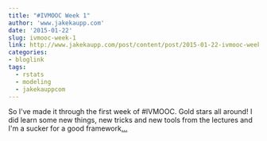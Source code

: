 ```yaml
---
title: "#IVMOOC Week 1"
author: 'www.jakekaupp.com'
date: '2015-01-22'
slug: ivmooc-week-1
link: http://www.jakekaupp.com/post/content/post/2015-01-22-ivmooc-week-1-all-in-the-family/
categories:
- bloglink
tags:
  - rstats
  - modeling
  - jakekauppcom
---
```


So I've made it through the first week of #IVMOOC. Gold stars all around! I did learn some new things, new tricks and new tools from the lectures and I'm a sucker for a good framework[... <i class="fas fa-external-link-alt"></i>](http://www.jakekaupp.com/post/content/post/2015-01-22-ivmooc-week-1-all-in-the-family/)


